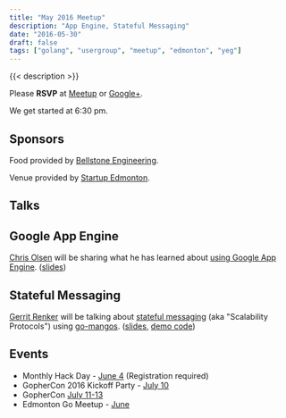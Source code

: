 ```yaml
---
title: "May 2016 Meetup"
description: "App Engine, Stateful Messaging"
date: "2016-05-30"
draft: false
tags: ["golang", "usergroup", "meetup", "edmonton", "yeg"]
---
```

{{< description >}}

Please **RSVP** at [Meetup](https://www.meetup.com/startupedmonton/events/227020733/) or [Google+](https://plus.google.com/events/cgl9ql88dcn4d56jgp1jr6flqos?authkey=CI3SxKqRtsjJSw).

We get started at 6:30 pm.

## Sponsors

Food provided by [Bellstone Engineering](https://bellstone.ca/).

Venue provided by [Startup Edmonton](https://www.startupedmonton.com/).

## Talks

## Google App Engine

[Chris Olsen](https://github.com/chrisolsen) will be sharing what he has learned about [using Google App Engine](https://cloud.google.com/appengine/). ([slides](https://talks.godoc.org/github.com/edmontongo/presentations/2016-05/appengine/appengine.slide))

## Stateful Messaging

[Gerrit Renker](https://github.com/grrtrr) will be talking about [stateful messaging](http://nanomsg.org/) (aka "Scalability Protocols") using [go-mangos](https://github.com/go-mangos/mangos). ([slides](https://talks.godoc.org/github.com/edmontongo/presentations/2016-05/Stateful-Messaging-in-Go/slides/sp.slide), [demo code](https://github.com/edmontongo/presentations/tree/main/2016-05/Stateful-Messaging-in-Go/demo))

## Events

- Monthly Hack Day - [June 4](https://www.meetup.com/startupedmonton/events/231029062/) (Registration required)
- GopherCon 2016 Kickoff Party - [July 10](https://www.meetup.com/Denver-Go-Language-User-Group/events/229341754/)
- GopherCon [July 11-13](https://www.gophercon.com/)
- Edmonton Go Meetup - [June](/meetup/2016-06/)
